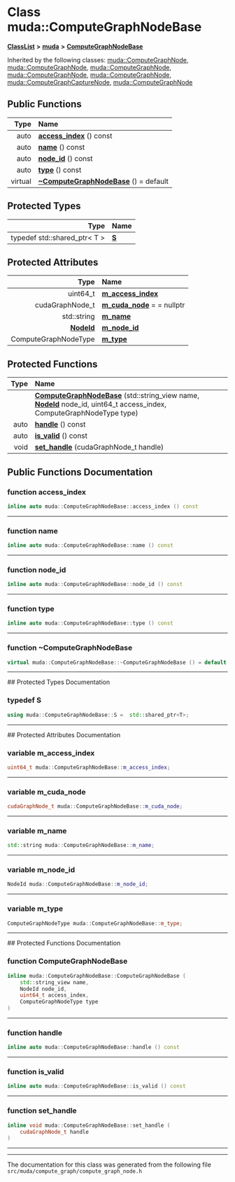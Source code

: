 

# Class muda::ComputeGraphNodeBase



[**ClassList**](annotated.md) **>** [**muda**](namespacemuda.md) **>** [**ComputeGraphNodeBase**](classmuda_1_1_compute_graph_node_base.md)










Inherited by the following classes: [muda::ComputeGraphNode](classmuda_1_1_compute_graph_node.md),  [muda::ComputeGraphNode](classmuda_1_1_compute_graph_node.md),  [muda::ComputeGraphNode](classmuda_1_1_compute_graph_node.md),  [muda::ComputeGraphNode](classmuda_1_1_compute_graph_node.md),  [muda::ComputeGraphNode](classmuda_1_1_compute_graph_node.md),  [muda::ComputeGraphCaptureNode](classmuda_1_1_compute_graph_capture_node.md),  [muda::ComputeGraphNode](classmuda_1_1_compute_graph_node.md)
































## Public Functions

| Type | Name |
| ---: | :--- |
|  auto | [**access\_index**](#function-access_index) () const<br> |
|  auto | [**name**](#function-name) () const<br> |
|  auto | [**node\_id**](#function-node_id) () const<br> |
|  auto | [**type**](#function-type) () const<br> |
| virtual  | [**~ComputeGraphNodeBase**](#function-computegraphnodebase) () = default<br> |




## Protected Types

| Type | Name |
| ---: | :--- |
| typedef std::shared\_ptr&lt; T &gt; | [**S**](#typedef-s)  <br> |




## Protected Attributes

| Type | Name |
| ---: | :--- |
|  uint64\_t | [**m\_access\_index**](#variable-m_access_index)  <br> |
|  cudaGraphNode\_t | [**m\_cuda\_node**](#variable-m_cuda_node)   = = nullptr<br> |
|  std::string | [**m\_name**](#variable-m_name)  <br> |
|  [**NodeId**](classmuda_1_1_node_id.md) | [**m\_node\_id**](#variable-m_node_id)  <br> |
|  ComputeGraphNodeType | [**m\_type**](#variable-m_type)  <br> |
















## Protected Functions

| Type | Name |
| ---: | :--- |
|   | [**ComputeGraphNodeBase**](#function-computegraphnodebase) (std::string\_view name, [**NodeId**](classmuda_1_1_node_id.md) node\_id, uint64\_t access\_index, ComputeGraphNodeType type) <br> |
|  auto | [**handle**](#function-handle) () const<br> |
|  auto | [**is\_valid**](#function-is_valid) () const<br> |
|  void | [**set\_handle**](#function-set_handle) (cudaGraphNode\_t handle) <br> |




## Public Functions Documentation




### function access\_index 

```C++
inline auto muda::ComputeGraphNodeBase::access_index () const
```




<hr>



### function name 

```C++
inline auto muda::ComputeGraphNodeBase::name () const
```




<hr>



### function node\_id 

```C++
inline auto muda::ComputeGraphNodeBase::node_id () const
```




<hr>



### function type 

```C++
inline auto muda::ComputeGraphNodeBase::type () const
```




<hr>



### function ~ComputeGraphNodeBase 

```C++
virtual muda::ComputeGraphNodeBase::~ComputeGraphNodeBase () = default
```




<hr>
## Protected Types Documentation




### typedef S 

```C++
using muda::ComputeGraphNodeBase::S =  std::shared_ptr<T>;
```




<hr>
## Protected Attributes Documentation




### variable m\_access\_index 

```C++
uint64_t muda::ComputeGraphNodeBase::m_access_index;
```




<hr>



### variable m\_cuda\_node 

```C++
cudaGraphNode_t muda::ComputeGraphNodeBase::m_cuda_node;
```




<hr>



### variable m\_name 

```C++
std::string muda::ComputeGraphNodeBase::m_name;
```




<hr>



### variable m\_node\_id 

```C++
NodeId muda::ComputeGraphNodeBase::m_node_id;
```




<hr>



### variable m\_type 

```C++
ComputeGraphNodeType muda::ComputeGraphNodeBase::m_type;
```




<hr>
## Protected Functions Documentation




### function ComputeGraphNodeBase 

```C++
inline muda::ComputeGraphNodeBase::ComputeGraphNodeBase (
    std::string_view name,
    NodeId node_id,
    uint64_t access_index,
    ComputeGraphNodeType type
) 
```




<hr>



### function handle 

```C++
inline auto muda::ComputeGraphNodeBase::handle () const
```




<hr>



### function is\_valid 

```C++
inline auto muda::ComputeGraphNodeBase::is_valid () const
```




<hr>



### function set\_handle 

```C++
inline void muda::ComputeGraphNodeBase::set_handle (
    cudaGraphNode_t handle
) 
```




<hr>

------------------------------
The documentation for this class was generated from the following file `src/muda/compute_graph/compute_graph_node.h`

